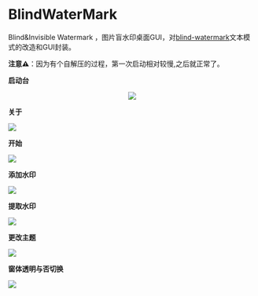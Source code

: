 # BlindWaterMark


Blind&amp;Invisible Watermark ，图片盲水印桌面GUI，对[blind-watermark](https://github.com/guofei9987/blind_watermark)文本模式的改造和GUI封装。

**注意⚠️**：因为有个自解压的过程，第一次启动相对较慢,之后就正常了。

**启动台**

<p align="center"><img src="./desk.png" ></p>

**关于**

![](./about.png)

**开始**

![](./start.png)

**添加水印**

![](./mark.png)

**提取水印**

![](./extract.png)

**更改主题**

![](./theme.png)

**窗体透明与否切换**

![](./trans.png)








